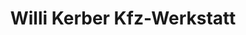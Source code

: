 ---
title: "Willi Kerber Kfz-Werkstatt"
url: /emmendingen/willi-kerber-kfz-werkstatt/
shop: Autowerkstatt
---